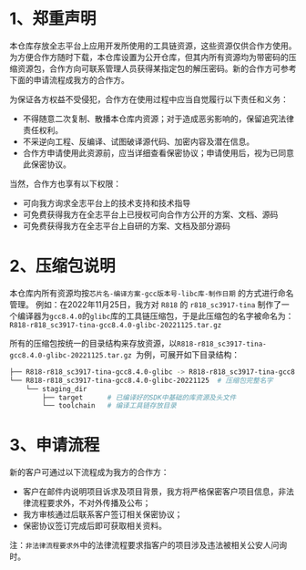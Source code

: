 # 1、郑重声明
本仓库存放全志平台上应用开发所使用的工具链资源，这些资源仅供合作方使用。为方便合作方随时下载，本仓库设置为公开仓库，但其内所有资源均为带密码的压缩资源包，合作方向可联系管理人员获得某指定包的解压密码。新的合作方可参考下面的申请流程成我方的合作方。

为保证各方权益不受侵犯，合作方在使用过程中应当自觉履行以下责任和义务：

- 不得随意二次复制、散播本仓库内资源；对于造成恶劣影响的，保留追究法律责任权利。
- 不采逆向工程、反编译、试图破译源代码、加密内容及潜在信息。
- 合作方申请使用此资源前，应当详细查看保密协议；申请使用后，视为已同意此保密协议。

当然，合作方也享有以下权限：

- 可向我方询求全志平台上的技术支持和技术指导
- 可免费获得我方在全志平台上已授权可向合作方公开的方案、文档、源码
- 可免费获得我方在全志平台上自研的方案、文档及部分源码

# 2、压缩包说明
本仓库内所有资源均按`芯片名-编译方案-gcc版本号-libc库-制作日期` 的方式进行命名管理。
例如：在2022年11月25日，我方对 `R818` 的 `r818_sc3917-tina` 制作了一个编译器为`gcc8.4.0`的`glibc`库的工具链压缩包，于是此压缩包的名字被命名为：`R818-r818_sc3917-tina-gcc8.4.0-glibc-20221125.tar.gz `

所有的压缩包按统一的目录结构来存放资源，以`R818-r818_sc3917-tina-gcc8.4.0-glibc-20221125.tar.gz `为例，可展开如下目录结构：
```bash
├── R818-r818_sc3917-tina-gcc8.4.0-glibc -> R818-r818_sc3917-tina-gcc8.4.0-glibc-20221125  # 生成一个不带压缩包名字中日志的目录软链接，以方便编译目录的书写
└── R818-r818_sc3917-tina-gcc8.4.0-glibc-20221125  # 压缩包完整名字
    └── staging_dir  
        ├── target      # 已编译好的SDK中基础的库资源及头文件
        └── toolchain   # 编译工具链存放目录
```

# 3、申请流程
新的客户可通过以下流程成为我方的合作方：
- 客户在邮件内说明项目诉求及项目背景，我方将严格保密客户项目信息，非法律流程要求外，不对外传播及公布；
- 我方审核通过后联系客户签订相关保密协议；
- 保密协议签订完成后即可获取相关资料。

注：`非法律流程要求外`中的法律流程要求指客户的项目涉及违法被相关公安人问询时。

